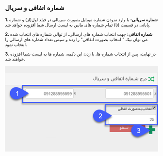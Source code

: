﻿## شماره اتفاقی و سریال



**1. شماره سریالی:** با وارد نمودن شماره موبایل بصورت سریالی در فیلد اول(از) و شماره پایانی در قسمت (تا)  تمام شماره های مابین  به لیست ارسال شما افزوده خواهد شد.

**2. شماره اتفاقی:** جهت انتخاب شماره های ارسالی، از توالی شماره های انتخاب شده می  توان تیک " انتخاب بصورت اتفاقی" را زده و سپس تعداد شماره های ارسالی را انتخاب نمود.

**3**. در نهایت، پس از انتخاب شماره ها، با زدن این دکمه، شماره ها به لیست شما افزوده خواهند شد.

![](advertise-Step3SelectAudiences-bank8.png)

